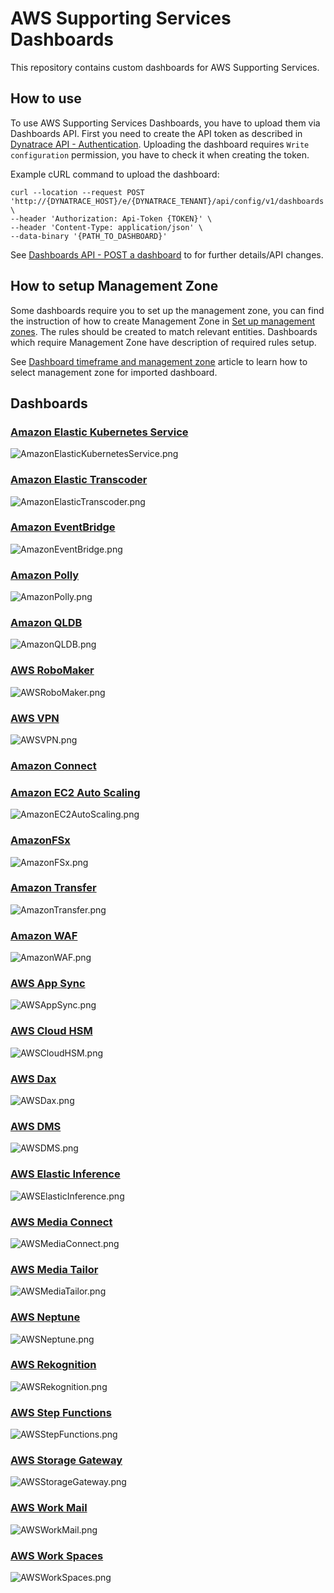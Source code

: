 # AWS Supporting Services Dashboards

This repository contains custom dashboards for AWS Supporting Services. 

## How to use

To use AWS Supporting Services Dashboards, you have to upload them via Dashboards API. First you need to create the API token as described in [Dynatrace API - Authentication](https://www.dynatrace.com/support/help/dynatrace-api/basics/dynatrace-api-authentication/). Uploading the dashboard requires `Write configuration` permission, you have to check it when creating the token.

Example cURL command to upload the dashboard:

```shell script
curl --location --request POST 'http://{DYNATRACE_HOST}/e/{DYNATRACE_TENANT}/api/config/v1/dashboards' \
--header 'Authorization: Api-Token {TOKEN}' \
--header 'Content-Type: application/json' \
--data-binary '{PATH_TO_DASHBOARD}'
```

See [Dashboards API - POST a dashboard](https://www.dynatrace.com/support/help/dynatrace-api/configuration-api/dashboards-api/post-dashboard/#expand-540authentication) to for further details/API changes. 

## How to setup Management Zone

Some dashboards require you to set up the management zone, you can find the instruction of how to create Management Zone in [Set up management zones](https://www.dynatrace.com/support/help/how-to-use-dynatrace/management-zones/set-up-management-zones/).
The rules should be created to match relevant entities. Dashboards which require Management Zone have description of required rules setup. 

See [Dashboard timeframe and management zone](https://www.dynatrace.com/support/help/how-to-use-dynatrace/dashboards-and-charts/dashboards/dashboard-timeframe/?new-selector%3C-%3Eold-selector=new-selector) article to learn how to select management zone for imported dashboard.

## Dashboards

### [Amazon Elastic Kubernetes Service](AmazonElasticKubernetesService.json)
![AmazonElasticKubernetesService.png](AmazonElasticKubernetesService.png)

### [Amazon Elastic Transcoder](AmazonElasticTranscoder.json)
![AmazonElasticTranscoder.png](AmazonElasticTranscoder.png)

### [Amazon EventBridge](AmazonEventBridge.json)
![AmazonEventBridge.png](AmazonEventBridge.png)

### [Amazon Polly](AmazonPolly.json)
![AmazonPolly.png](AmazonPolly.png)

### [Amazon QLDB](AmazonQLDB.json)
![AmazonQLDB.png](AmazonQLDB.png)

### [AWS RoboMaker](AWSRoboMaker.json)
![AWSRoboMaker.png](AWSRoboMaker.png)

### [AWS VPN](AWSVPN.json)
![AWSVPN.png](AWSVPN.png)

### [Amazon Connect](AmazonConnect.json)

### [Amazon EC2 Auto Scaling](AmazonEC2AutoScaling.json)
![AmazonEC2AutoScaling.png](AmazonEC2AutoScaling.png)

### [AmazonFSx](AmazonFSx.json)
![AmazonFSx.png](AmazonFSx.png)

### [Amazon Transfer](AmazonTransfer.json)
![AmazonTransfer.png](AmazonTransfer.png)

### [Amazon WAF](AmazonWAF.json)
![AmazonWAF.png](AmazonWAF.png)

### [AWS App Sync](AWSAppSync.json)
![AWSAppSync.png](AWSAppSync.png)

### [AWS Cloud HSM](AWSCloudHSM.json)
![AWSCloudHSM.png](AWSCloudHSM.png)

### [AWS Dax](AWSDax.json)
![AWSDax.png](AWSDax.png)

### [AWS DMS](AWSDMS.json)
![AWSDMS.png](AWSDMS.png)

### [AWS Elastic Inference](AWSElasticInference.json)
![AWSElasticInference.png](AWSElasticInference.png)

### [AWS Media Connect](AWSMediaConnect.json)
![AWSMediaConnect.png](AWSMediaConnect.png)

### [AWS Media Tailor](AWSMediaTailor.json)
![AWSMediaTailor.png](AWSMediaTailor.png)

### [AWS Neptune](AWSNeptune.json)
![AWSNeptune.png](AWSNeptune.png)

### [AWS Rekognition](AWSRekognition.json)
![AWSRekognition.png](AWSRekognition.png)

### [AWS Step Functions](AWSStepFunctions.json)
![AWSStepFunctions.png](AWSStepFunctions.png)

### [AWS Storage Gateway](AWSStorageGateway.json)
![AWSStorageGateway.png](AWSStorageGateway.png)

### [AWS Work Mail](AWSWorkMail.json)
![AWSWorkMail.png](AWSWorkMail.png)

### [AWS Work Spaces](AWSWorkSpaces.json)
![AWSWorkSpaces.png](AWSWorkSpaces.png)